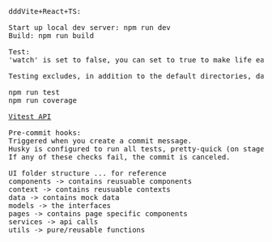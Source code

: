 <pre>
dddVite+React+TS:

Start up local dev server: npm run dev
Build: npm run build

Test:
'watch' is set to false, you can set to true to make life easier. Be sure to set back to false before commiting. File: vite.config.ts

Testing excludes, in addition to the default directories, data and models.

npm run test
npm run coverage

<a href="https://vitest.dev/api/">Vitest API</a>

Pre-commit hooks:
Triggered when you create a commit message.
Husky is configured to run all tests, pretty-quick (on staged files only), and eslint (on stage files only).
If any of these checks fail, the commit is canceled.

UI folder structure ... for reference
components -> contains reusuable components
context -> contains reusuable contexts
data -> contains mock data
models -> the interfaces
pages -> contains page specific components
services -> api calls
utils -> pure/reusable functions
</pre>
